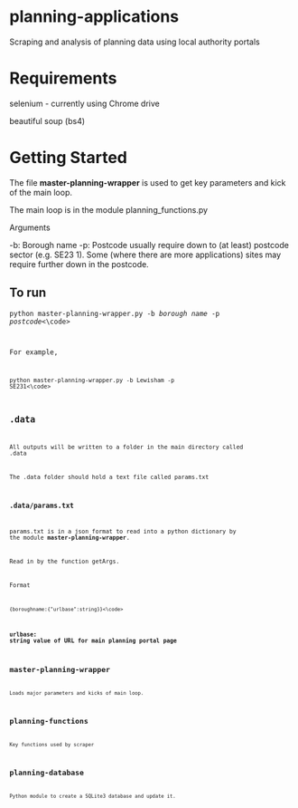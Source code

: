 # planning-applications

 Scraping and analysis of planning data using local authority portals
 
# Requirements
selenium - currently using Chrome drive

beautiful soup (bs4)

# Getting Started

The file **master-planning-wrapper** is used to get key parameters and kick of the main loop. 

The main loop is in the module planning_functions.py

Arguments

-b: Borough name
-p: Postcode usually require down to (at least) postcode sector (e.g. SE23 1).  Some (where there are more applications) sites may require further down in the postcode.

## To run

<code>python master-planning-wrapper.py -b *borough name* -p *postcode*<\code>

For example, 

<code>python master-planning-wrapper.py -b Lewisham -p SE231<\code>

## .data 

All outputs will be written to a folder in the main directory called .data

The .data folder should hold a text file called params.txt

### .data/params.txt

params.txt is in a json format to read into a python dictionary by the module **master-planning-wrapper**.

Read in by the function getArgs.

Format

<code>{boroughname:{"urlbase":string}}<\code>

### urlbase: string value of URL for main planning portal page

## master-planning-wrapper

Loads major parameters and kicks of main loop.

## planning-functions

Key functions used by scraper

## planning-database

Python module to create a SQLite3 database and update it. 

